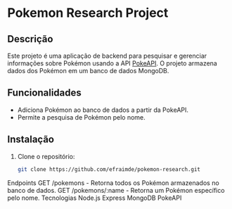 # Pokemon Research Project

## Descrição

Este projeto é uma aplicação de backend para pesquisar e gerenciar informações sobre Pokémon usando a API [PokeAPI](https://pokeapi.co/). O projeto armazena dados dos Pokémon em um banco de dados MongoDB.

## Funcionalidades

- Adiciona Pokémon ao banco de dados a partir da PokeAPI.
- Permite a pesquisa de Pokémon pelo nome.

## Instalação

1. Clone o repositório:
   ```bash
   git clone https://github.com/efraimde/pokemon-research.git
Endpoints
GET /pokemons - Retorna todos os Pokémon armazenados no banco de dados.
GET /pokemons/:name - Retorna um Pokémon específico pelo nome.
Tecnologias
Node.js
Express
MongoDB
PokeAPI

